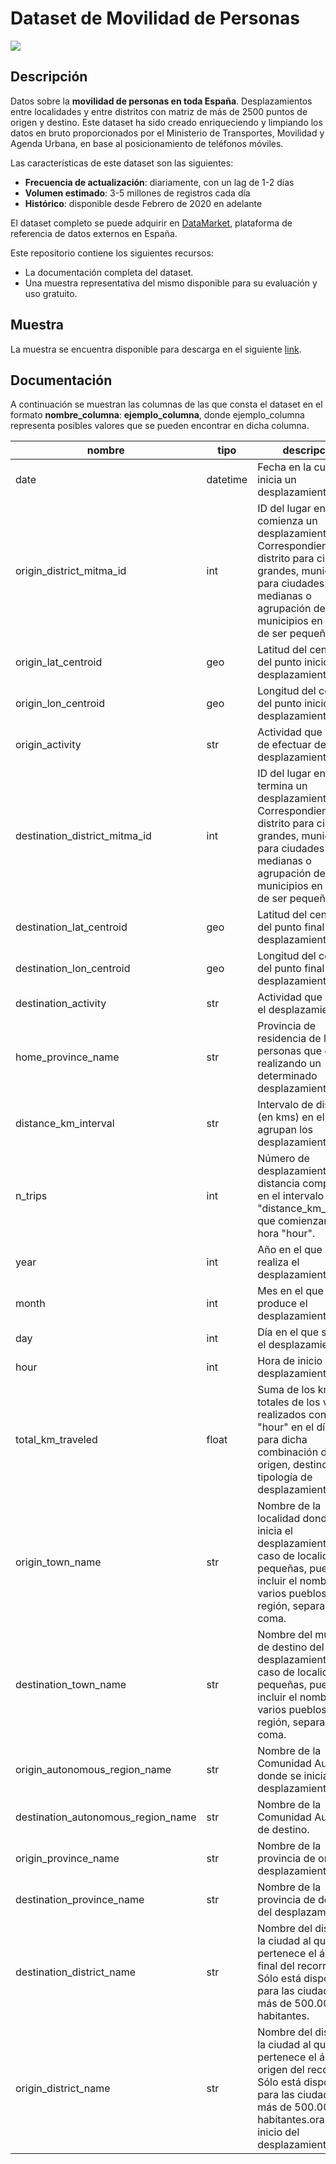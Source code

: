 # Dataset de Movilidad de Personas

<a href="https://datamarket.es">
  <img src="https://datamarket.es/static/core/img/banners/movilidad-de-personas-banner.png">
</a>

## Descripción

Datos sobre la __movilidad de personas en toda España__. Desplazamientos entre localidades y entre distritos con matriz de más de 2500 puntos de origen y destino. Este dataset ha sido creado enriqueciendo y limpiando los datos en bruto proporcionados por el Ministerio de Transportes, Movilidad y Agenda Urbana, en base al posicionamiento de teléfonos móviles.

Las características de este dataset son las siguientes:

* __Frecuencia de actualización__: diariamente, con un lag de 1-2 días
* __Volumen estimado__: 3-5 millones de registros cada día
* __Histórico__: disponible desde Febrero de 2020 en adelante

El dataset completo se puede adquirir en [DataMarket](https://datamarket.es/#movilidad-de-personas-dataset), plataforma de referencia de datos externos en España. 

Este repositorio contiene los siguientes recursos:

* La documentación completa del dataset.
* Una muestra representativa del mismo disponible para su evaluación y uso gratuito.

## Muestra

La muestra se encuentra disponible para descarga en el siguiente [link](https://github.com/Data-Market/movilidad-de-personas/blob/main/movilidad-de-personas-sample.csv).

## Documentación

A continuación se muestran las columnas de las que consta el dataset en el formato __nombre_columna__: __ejemplo_columna__, donde ejemplo_columna representa posibles valores que se pueden encontrar en dicha columna.

| nombre | tipo | descripción | ejemplo |
|--------|------|-------------|---------|
| date | datetime | Fecha en la cual se inicia un desplazamiento. | 2020-12-08 |
| origin_district_mitma_id | int | ID del lugar en el cual comienza un desplazamiento. Correspondiente a un distrito para ciudades grandes, municipios para ciudades medianas o agrupación de municipios en el caso de ser pequeños. | 03059 |
| origin_lat_centroid           | geo      | Latitud del centroide del punto inicio del desplazamiento.  | 38.209278                                                                                                                        |
| origin_lon_centroid           | geo      | Longitud del centroide del punto inicio del desplazamiento. | -0.884140                                                                                                                         |
| origin_activity      | str      | Actividad que se deja de efectuar debido al desplazamiento.                                                                            | Casa                                                                                                                             |
| destination_district_mitma_id       | int      | ID del lugar en el cual termina un desplazamiento. Correspondiente a un distrito para ciudades grandes, municipios para ciudades medianas o agrupación de municipios en el caso de ser pequeños.                                                                                           | 12138                                                                                                                            |
| destination_lat_centroid      | geo      | Latitud del centroide del punto final del desplazamiento.   | 38.234478                                                                                                                         |
| destination_lon_centroid      | geo      | Longitud del centroide del punto final del desplazamiento.  | -0.814353                                                                                                                        |
| destination_activity | str      | Actividad que motiva el desplazamiento.                                               | trabajo                                                                                                                            |
| home_province_name             | str      | Provincia de residencia de las personas que están realizando un determinado desplazamiento.                                                                 | Valencia                                                                                                                         |                                                                                                                  |
| distance_km_interval             | str      | Intervalo de distancia (en kms) en el que se agrupan los desplazamientos.                                                             | 10-50                                                                                                                          |
| n_trips              | int      | Número de desplazamientos de distancia comprendida en el intervalo "distance_km_interval" que comienzan a la hora "hour".                                                                                 | 19.558                                                                                                                             |
| year                 | int      | Año en el que se realiza el desplazamiento.                                                                                                                   | 2020                                                                                                                             |
| month                | int      | Mes en el que se produce el desplazamiento.                                                                                                                   | 12                                                                                                                               |
| day                  | int      | Día en el que se inicia el desplazamiento.                                                                                                                   | 8                                                                                                                                |
| hour                 | int      | Hora de inicio del desplazamiento.                                                                                                                           | 22                                                                                                                               |
| total_km_traveled                 | float      | Suma de los kms totales de los viajes realizados con inicio "hour" en el día "date" para dicha combinación de origen, destino y tipología de desplazamiento.                                                                                                                           | 205.856                                                                                                                               |
| origin_town_name                 | str      |  Nombre de la localidad donde se inicia el desplazamiento. En el caso de localidades pequeñas, puede incluir el nombre de varios pueblos de la región, separados por coma.                                                                                                                           | Albatera, San Isidro                                                                                                                               |
| destination_town_name                 | str      | Nombre del municipio de destino del desplazamiento. En el caso de localidades pequeñas, puede incluir el nombre de varios pueblos de la región, separados por coma.                                                                                                                           | Crevillent                                                                                                                               |
| origin_autonomous_region_name                 | str      | Nombre de la Comunidad Autónoma donde se inicia el desplazamiento.                                                                                                                           | Comunitat Valenciana                                                                                                                               |
| destination_autonomous_region_name                 | str      | Nombre de la Comunidad Autónoma de destino.                                                                                                                           | Comunitat Valenciana                                                                                                                               |
| origin_province_name                 | str      | Nombre de la provincia de origen del desplazamiento.                                                                                                                           | Alicante/Alacant                                                                                                                               |
| destination_province_name                 | str      | Nombre de la provincia de destino del desplazamiento.                                                                                                                           | Alicante/Alacant                                                                                                                               |
| destination_district_name                 | str      | Nombre del distrito de la ciudad al que pertenece el área del final del recorrido. Sólo está disponible para las ciudades de más de 500.000 habitantes.                                                                                                                          | None                                                                                                                               |
| origin_district_name                 | str      | Nombre del distrito de la ciudad al que pertenece el área del origen del recorrido. Sólo está disponible para las ciudades de más de 500.000 habitantes.ora de inicio del desplazamiento.                                                                                                                           | None                                                                                                                               |
